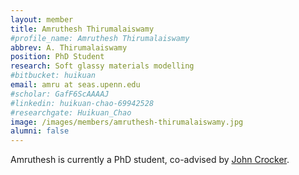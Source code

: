 ```yaml
---
layout: member
title: Amruthesh Thirumalaiswamy
#profile_name: Amruthesh Thirumalaiswamy
abbrev: A. Thirumalaiswamy
position: PhD Student
research: Soft glassy materials modelling
#bitbucket: huikuan
email: amru at seas.upenn.edu
#scholar: GafF6ScAAAAJ
#linkedin: huikuan-chao-69942528
#researchgate: Huikuan_Chao
image: /images/members/amruthesh-thirumalaiswamy.jpg
alumni: false
---
```

Amruthesh is currently a PhD student, co-advised by [John Crocker](crocker.seas.upenn.edu).
